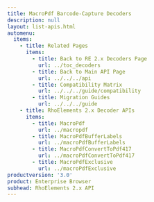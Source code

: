 ```yaml
---
title: MacroPdf Barcode-Capture Decoders
description: null
layout: list-apis.html
automenu:
  items:
    - title: Related Pages
      items:
        - title: Back to RE 2.x Decoders Page
          url: ../toc_decoders
        - title: Back to Main API Page
          url: ../../../api
        - title: Compatibility Matrix
          url: ../../../guide/compatibility
        - title: Migration Guides
          url: ../../../guide
    - title: RhoElements 2.x Decoder APIs
      items:
        - title: MacroPdf
          url: ../macropdf
        - title: MacroPdfBufferLabels
          url: ../macroPdfBufferLabels
        - title: MacroPdfConvertToPdf417
          url: ../macroPdfConvertToPdf417
        - title: MacroPdfExclusive
          url: ../macroPdfExclusive
productversion: '3.0'
product: Enterprise Browser
subhead: RhoElements 2.x API
---
```




